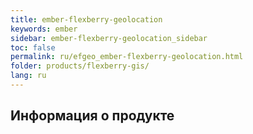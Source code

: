 ```yaml
---
title: ember-flexberry-geolocation
keywords: ember
sidebar: ember-flexberry-geolocation_sidebar
toc: false
permalink: ru/efgeo_ember-flexberry-geolocation.html
folder: products/flexberry-gis/
lang: ru
---
```


## Информация о продукте

